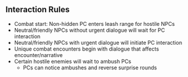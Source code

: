 ## Interaction Rules
- Combat start: Non-hidden PC enters leash range for hostile NPCs
- Neutral/friendly NPCs without urgent dialogue will wait for PC interaction
- Neutral/friendly NPCs with urgent dialogue will initiate PC interaction
- Unique combat encounters begin with dialogue that affects encounter/narrative
- Certain hostile enemies will wait to ambush PCs
	- PCs can notice ambushes and reverse surprise rounds